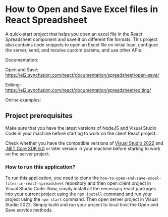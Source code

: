 # How to Open and Save Excel files in React Spreadsheet

A quick-start project that helps you open an excel file in the React Spreadsheet component and save it on different file formats. This project also contains code snippets to open an Excel file on initial load, configure the server, send, and receive custom params, and use other APIs.

Documentation: 

Open and Save: https://ej2.syncfusion.com/react/documentation/spreadsheet/open-save/

Editing: https://ej2.syncfusion.com/react/documentation/spreadsheet/editing/

Online examples: 

## Project prerequisites

Make sure that you have the latest versions of NodeJS and Visual Studio Code in your machine before starting to work on the client React project.

Check whether you have the compatible versions of [Visual Studio 2022](https://visualstudio.microsoft.com/downloads/ ) and [.NET Core SDK 6.0](https://dotnet.microsoft.com/en-us/download/dotnet/6.0) or later version in your machine before starting to work on the server project.

### How to run this application?

To run this application, you need to clone the `how-to-open-and-save-excel-files-in-react-spreadsheet` repository and then open client project in Visual Studio Code. Now, simply install all the necessary react packages into your current project using the `npm install` command and run your project using the `npm start` command. Then open server project in Visual Studio 2022. Simply build and run your project to local host the Open and Save service methods.